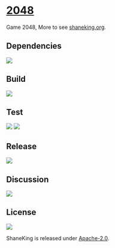 # [2048][]
Game 2048, More to see [shaneking.org][].

## Dependencies
[![][versioneye img]][versioneye]

## Build
[![][travis img]][travis]

## Test
[![][codecov img]][codecov]
[![][codacy img]][codacy]

## Release
[![][mavenbadge img]][mavenbadge]

## Discussion
[![][gitter img]][gitter]

## License
[![][license img]][license]

ShaneKing is released under [Apache-2.0][].


[2048]: https://github.com/ShaneKing/org.shaneking.g2048
[shaneking.org]: http://shaneking.org/

[versioneye]:https://www.versioneye.com/user/projects/5a768e360fb24f02987fd91e
[versioneye img]:https://www.versioneye.com/user/projects/5a768e360fb24f02987fd91e/badge.svg

[travis]:https://travis-ci.org/ShaneKing/org.shaneking.g2048
[travis img]:https://secure.travis-ci.org/ShaneKing/org.shaneking.g2048.png

[codecov]:https://codecov.io/gh/ShaneKing/org.shaneking.g2048
[codecov img]:https://codecov.io/gh/ShaneKing/org.shaneking.g2048/branch/master/graph/badge.svg
[codacy]:https://www.codacy.com/app/ShaneKing/org-shaneking-g2048
[codacy img]:https://api.codacy.com/project/badge/Grade/f51ab5d62ea04e3eac72fe998e890528
[saucelabs]:https://saucelabs.com/u/ShaneKing
[saucelabs img]:https://saucelabs.com/browser-matrix/ShaneKing.svg

[mavenbadge]:http://search.maven.org/#search%7Cga%7C1%7Cg%3A%22org.shaneking%22%20AND%20a%3A%22org.shaneking.g2048%22
[mavenbadge img]:https://maven-badges.herokuapp.com/maven-central/org.shaneking/org.shaneking.g2048/badge.svg

[gitter]:https://gitter.im/ShaneKing/org.shaneking.g2048?utm_source=badge&utm_medium=badge&utm_campaign=pr-badge
[gitter img]:https://badges.gitter.im/Join%20Chat.svg

[Apache-2.0]: https://opensource.org/licenses/Apache-2.0
[license]:LICENSE
[license img]:https://img.shields.io/badge/License-Apache--2.0-blue.svg

